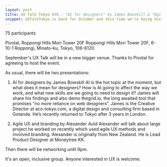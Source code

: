 ```yaml
---
layout: post
title: UX Talk Tokyo #30 : "AI for designers" by James Bowskill & "Agile UX and branding" by Alexander Auld
snippet: UXTalkTokyo is back for October and this time we're being hosted at Indeed Japan (Oh, yes indeed - ...
---
```

75 participants

Pivotal, Roppongi Hills Mori Tower 20F Roppongi Hills Mori Tower 20F, 6-10-1 Roppongi, Minato-ku, Tokyo, 106-6120

September's UX Talk will be in a new bigger venue. Thanks to Pivotal for agreeing to host the event.

As usual, there will be two presentations:
1) AI for designers by James Bowskill
AI is the hot topic at the moment, but what does it mean for designers? How is AI going to affect the way we work, and what new skills are we going to need to design it? James will share his findings and also demo thegrid.io, the long awaited tool that promises “no more reliance on web designers”.
James is the Creative Director at aco-tokyo.com, a digital design and consulting firm based in Gotanda. He’s recently returned to Tokyo after 3 years in London.

2) Agile UX and branding by Alexander Auld
Alexander will talk about large project he worked on recently which used agile UX methods and involved branding.
Alexander is originally from New Zealand. He is Lead Product Designer at Moneytree KK.

Then there will be networking until 9pm.

It's an open, inclusive group. Anyone interested in UX is welcome.

